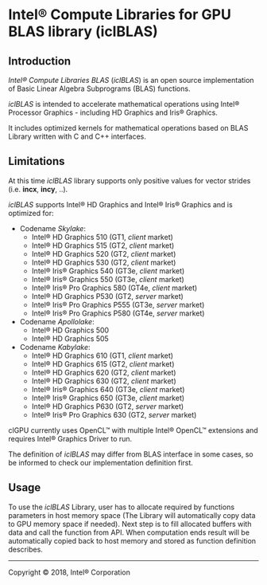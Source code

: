 # Intel&reg; Compute Libraries for GPU BLAS library (iclBLAS)

## Introduction
*Intel&reg; Compute Libraries BLAS* (*iclBLAS*) is an open source implementation of Basic Linear Algebra Subprograms (BLAS) functions.

*iclBLAS* is intended to accelerate mathematical operations using Intel&reg; Processor Graphics - including HD Graphics and Iris&reg; Graphics.

It includes optimized kernels for mathematical operations based on BLAS Library written with C and C++ interfaces.

## Limitations
At this time *iclBLAS* library supports only positive values for vector strides (i.e. **incx**, **incy**, ..).

*iclBLAS* supports Intel&reg; HD Graphics and Intel&reg; Iris&reg; Graphics and is optimized for:
- Codename *Skylake*:
    * Intel&reg; HD Graphics 510 (GT1, *client* market)
    * Intel&reg; HD Graphics 515 (GT2, *client* market)
    * Intel&reg; HD Graphics 520 (GT2, *client* market)
    * Intel&reg; HD Graphics 530 (GT2, *client* market)
    * Intel&reg; Iris&reg; Graphics 540 (GT3e, *client* market)
    * Intel&reg; Iris&reg; Graphics 550 (GT3e, *client* market)
    * Intel&reg; Iris&reg; Pro Graphics 580 (GT4e, *client* market)
    * Intel&reg; HD Graphics P530 (GT2, *server* market)
    * Intel&reg; Iris&reg; Pro Graphics P555 (GT3e, *server* market)
    * Intel&reg; Iris&reg; Pro Graphics P580 (GT4e, *server* market)
- Codename *Apollolake*:
    * Intel&reg; HD Graphics 500
    * Intel&reg; HD Graphics 505
- Codename *Kabylake*:
    * Intel&reg; HD Graphics 610 (GT1, *client* market)
    * Intel&reg; HD Graphics 615 (GT2, *client* market)
    * Intel&reg; HD Graphics 620 (GT2, *client* market)
    * Intel&reg; HD Graphics 630 (GT2, *client* market)
    * Intel&reg; Iris&reg; Graphics 640 (GT3e, *client* market)
    * Intel&reg; Iris&reg; Graphics 650 (GT3e, *client* market)
    * Intel&reg; HD Graphics P630 (GT2, *server* market)
    * Intel&reg; Iris&reg; Pro Graphics 630 (GT2, *server* market)

clGPU currently uses OpenCL&trade; with multiple Intel&reg; OpenCL&trade; extensions and requires Intel&reg; Graphics Driver to run.

The definition of *iclBLAS* may differ from BLAS interface in some cases, so be informed to check our implementation definition first.

## Usage
To use the *iclBLAS* Library, user has to allocate required by functions parameters in host memory space (The Library will automatically copy data to GPU memory space if needed).
Next step is to fill allocated buffers with data and call the function from API. When computation ends result will be automatically copied back to host memory and stored as function definition describes.

---

Copyright &copy; 2018, Intel&reg; Corporation
